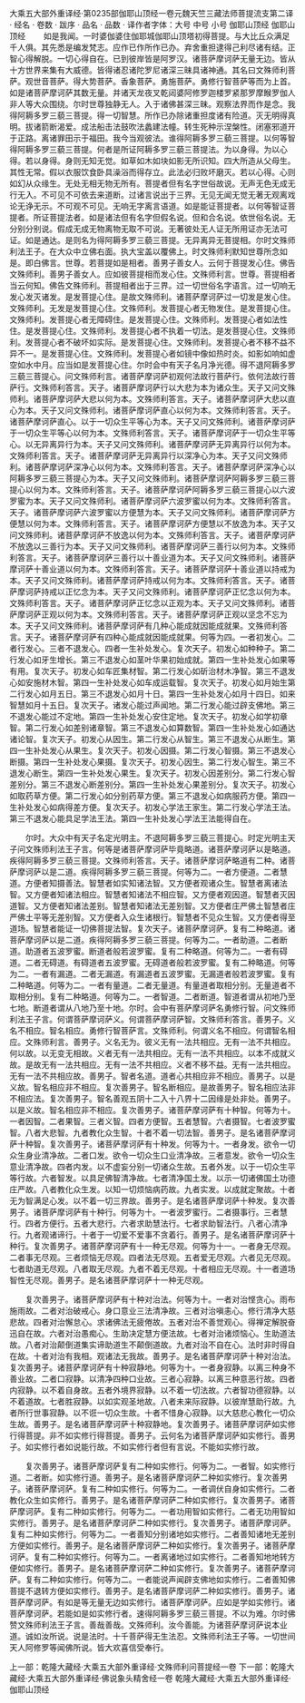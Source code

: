 大乘五大部外重译经·第0235部伽耶山顶经一卷元魏天竺三藏法师菩提流支第二译
· 经名 · 卷数 · 跋序
· 品名 · 品数 · 译作者字体：大号 中号 小号
伽耶山顶经
伽耶山顶经
　　如是我闻。一时婆伽婆住伽耶城伽耶山顶塔初得菩提。与大比丘众满足千人俱。其先悉是编发梵志。应作已作所作已办。弃舍重担逮得己利尽诸有结。正智心得解脱。一切心得自在。已到彼岸皆是阿罗汉。诸菩萨摩诃萨无量无边。皆从十方世界来集有大威德。皆得诸忍诸陀罗尼诸深三昧具诸神通。其名曰文殊师利菩萨。观世音菩萨。得大势菩萨。香象菩萨。勇施菩萨。勇修行智菩萨等而为上首。如是诸菩萨摩诃萨其数无量。并诸天龙夜叉乾闼婆阿修罗迦楼罗紧那罗摩睺罗伽人非人等大众围绕。尔时世尊独静无人。入于诸佛甚深三昧。观察法界而作是念。我得阿耨多罗三藐三菩提。得一切智慧。所作已办除诸重担度诸有险道。灭无明得真明。拔诸箭断渴爱。成法船击法鼓吹法蠡建法幢。转生死种示涅槃性。闭塞邪道开于正路。离诸罪田示于福田。我今当观彼法。谁得阿耨多罗三藐三菩提。以何等智得阿耨多罗三藐三菩提。何者是所证阿耨多罗三藐三菩提法。为以身得。为以心得。若以身得。身则无知无觉。如草如木如块如影无所识知。四大所造从父母生。其性无常。假以衣服饮食卧具澡浴而得存立。此法必归败坏磨灭。若以心得。心则如幻从众缘生。无处无相无物无所有。菩提者但有名字世俗故说。无声无色无成无行无入。不可见不可依去来道断。过诸言说出于三界。无见无闻无觉无著无观离戏论无诤无示。不可观不可见。无响无字离言语道。如是能证菩提者。以何等智证菩提者。所证菩提法者。如是诸法但有名字但假名说。但和合名说。依世俗名说。无分别分别说。假成无成无物离物无取不可说。无著彼处无人证无所用证亦无法可证。如是通达。是则名为得阿耨多罗三藐三菩提。无异离异无菩提相。尔时文殊师利法王子。在大众中立佛右面。执大宝盖以覆佛上。时文殊师利默知世尊所念如是。即白佛言。世尊。若菩提如是相者。善男子善女人。云何于菩提发心住。佛告文殊师利。善男子善女人。应如彼菩提相而发心住。文殊师利言。世尊。菩提相者当云何知。佛告文殊师利。菩提相者出于三界。过一切世俗名字语言。过一切响无发心发灭诸发。是发菩提心住。是故文殊师利。诸菩萨摩诃萨过一切发是发心住。文殊师利。无发是发菩提心住。文殊师利。发菩提心者无物发住。是发菩提心住。文殊师利。发菩提心者无障碍住。是发菩提心住。文殊师利。发菩提心者如法性住。是发菩提心住。文殊师利。发菩提心者不执着一切法。是发菩提心住。文殊师利。发菩提心者不破坏如实际。是发菩提心住。文殊师利。发菩提心者不移不益不异不一。是发菩提心住。文殊师利。发菩提心者如镜中像如热时炎。如影如响如虚空如水中月。应当如是发菩提心住。尔时会中有天子名月净光德。得不退阿耨多罗三藐三菩提心。问文殊师利言。诸菩萨摩诃萨初观何法故行菩萨行。依何法故行菩萨行。文殊师利答言。天子。诸菩萨摩诃萨行以大悲为本为诸众生。天子又问文殊师利。诸菩萨摩诃萨大悲以何为本。文殊师利答言。天子。诸菩萨摩诃萨大悲以直心为本。天子又问文殊师利。诸菩萨摩诃萨直心以何为本。文殊师利答言。天子。诸菩萨摩诃萨直心。以于一切众生平等心为本。天子又问文殊师利。诸菩萨摩诃萨于一切众生平等心以何为本。文殊师利答言。天子。诸菩萨摩诃萨于一切众生平等心。以无异离异行为本。天子又问文殊师利。诸菩萨摩诃萨无异离异行以何为本。文殊师利答言。天子。诸菩萨摩诃萨无异离异行以深净心为本。天子又问文殊师利。诸菩萨摩诃萨深净心以何为本。文殊师利答言。天子。诸菩萨摩诃萨深净心以阿耨多罗三藐三菩提心为本。天子又问文殊师利。诸菩萨摩诃萨阿耨多罗三藐三菩提心以何为本。文殊师利答言。天子。诸菩萨摩诃萨阿耨多罗三藐三菩提心以六波罗蜜为本。天子又问文殊师利。诸菩萨摩诃萨六波罗蜜以何为本。文殊师利答言。天子。诸菩萨摩诃萨六波罗蜜以方便慧为本。天子又问文殊师利。诸菩萨摩诃萨方便慧以何为本。文殊师利答言。天子。诸菩萨摩诃萨方便慧以不放逸为本。天子又问文殊师利。诸菩萨摩诃萨不放逸以何为本。文殊师利答言。天子。诸菩萨摩诃萨不放逸以三善行为本。天子又问文殊师利。诸菩萨摩诃萨三善行以何为本。文殊师利答言。天子。诸菩萨摩诃萨三善行以十善业道为本。天子又问文殊师利。诸菩萨摩诃萨十善业道以何为本。文殊师利答言。天子。诸菩萨摩诃萨十善业道以持戒为本。天子又问文殊师利。诸菩萨摩诃萨持戒以何为本。文殊师利答言。天子。诸菩萨摩诃萨持戒以正忆念为本。天子又问文殊师利。诸菩萨摩诃萨正忆念以何为本。文殊师利答言。天子。诸菩萨摩诃萨正忆念以正观为本。天子又问文殊师利。诸菩萨摩诃萨正观以何为本。文殊师利答言。天子。诸菩萨摩诃萨正观以坚念不忘为本。天子又问文殊师利。诸菩萨摩诃萨有几种心能成就因能成就果。文殊师利答言。天子。诸菩萨摩诃萨有四种心能成就因能成就果。何等为四。一者初发心。二者行发心。三者不退发心。四者一生补处发心。复次天子。初发心如种种子。第二行发心如牙生增长。第三不退发心如茎叶华果初始成就。第四一生补处发心如果等有用。复次天子。初发心如车匠集材智。第二行发心如斫治材木净智。第三不退发心如安施材木智。第四一生补处发心如车成运载智。复次天子。初发心如月始生第二行发心如月五日。第三不退发心如月十日。第四一生补处发心如月十四日。如来智慧如月十五日。复次天子。诸发心能过声闻地。第二行发心能过辟支佛地。第三不退发心能过不定地。第四一生补处发心安住定地。复次天子。初发心如学初章智。第二行发心如差别诸章智。第三不退发心如算数智。第四一生补处发心如通达诸论智。复次天子。初发心从因生。第二行发心从智生。第三不退发心从断生。第四一生补处发心从果生。复次天子。初发心因摄。第二行发心智摄。第三不退发心断摄。第四一生补处发心果摄。复次天子。初发心因生。第二行发心智生。第三不退发心断生。第四一生补处发心果生。复次天子。初发心因差别分。第二行发心智差别分。第三不退发心断差别分。第四一生补处发心果差别分。复次天子。初发心如取药草方便。第二行发心如分别药草方便。第三不退发心如病服药方便。第四一生补处发心如病得差方便。复次天子。初发心学法王家生。第二行发心学法王法。第三不退发心能具足学法王法。第四一生补处发心学法王法能得自在。

　　尔时。大众中有天子名定光明主。不退阿耨多罗三藐三菩提心。时定光明主天子问文殊师利法王子言。何等是诸菩萨摩诃萨毕竟略道。诸菩萨摩诃萨以是略道。疾得阿耨多罗三藐三菩提。文殊师利答言。天子。诸菩萨摩诃萨略道有二种。诸菩萨摩诃萨以是二道。疾得阿耨多罗三藐三菩提。何等为二。一者方便道。二者慧道。方便者知摄善法。智慧者如实知诸法智。又方便者观诸众生。智慧者离诸法智。又方便者知诸法相应。智慧者知诸法不相应智。又方便者观因道。智慧者灭因道智。又方便者知诸法差别。智慧者知诸法无差别智。又方便者庄严佛土智慧者庄严佛土平等无差别智。又方便者入众生诸根行。智慧者不见众生智。又方便者得至道场。智慧者能证一切佛菩提法智。复次天子。诸菩萨摩诃萨。复有二种略道。诸菩萨摩诃萨以是二道。疾得阿耨多罗三藐三菩提。何等为二。一者助道。二者断道。助道者五波罗蜜。断道者般若波罗蜜。复有二种略道。何等为二。一者有碍道。二者无碍道。有碍道者五波罗蜜。无碍道者般若波罗蜜。复有二种略道。何等为二。一者有漏道。二者无漏道。有漏道者五波罗蜜。无漏道者般若波罗蜜。复有二种略道。何等为二。一者有量道。二者无量道。有量道者取相分别。无量道者不取相分别。复有二种略道。何等为二。一者智道。二者断道。智道者谓从初地乃至七地。断道者谓从八地乃至十地。尔时。会中有菩萨摩诃萨名勇修行智。问文殊师利法王子言。何谓菩萨摩诃萨义。何谓菩萨摩诃萨智。文殊师利答言。善男子。义名不相应。智名相应。勇修行智菩萨言。文殊师利。何谓义名不相应。何谓智名相应。文殊师利言。善男子。义名无为。彼义无有一法共相应。无有一法不共相应。何以故。以无变无相故。义者无有一法共相应。无有一法不共相应。以本不成就义故。是故无有一法共相应。无有一法不共相应。义者不移不益。无有一法共相应。无有一法不共相应故。善男子。智者名道。道者心共相应非不相应。善男子。以是义故。智名相应非不相应。复次善男子。智名断相应。是故善男子。智名相应法非不相应法。复次善男子。智名善观五阴十二入十八界十二因缘是处非处。善男子。以是义故。智名相应非不相应。复次善男子。诸菩萨摩诃萨有十种智。何等为十。一者因智。二者果智。三者义智。四者方便智。五者慧智。六者摄智。七者波罗蜜智。八者大悲智。九者教化众生智。十者不着一切法智。善男子。是名诸菩萨摩诃萨十种智。复次善男子。诸菩萨摩诃萨有十种发。何等为十。一者身发。欲令一切众生身业清净故。二者口发。欲令一切众生口业清净故。三者意发。欲令一切众生意业清净故。四者内发。以不虚妄分别一切诸众生故。五者外发。以于一切众生平等行故。六者智发。以具足佛智清净故。七者清净国土发。以示一切诸佛国土功德庄严故。八者教化众生发。以知一切烦恼病药故。九者实发。以成就定聚故。十者无为智满足心发。以不着一切三界故。善男子。是名诸菩萨摩诃萨十种发。复次善男子。诸菩萨摩诃萨有十种行。何等为十。一者波罗蜜行。二者摄事行。三者慧行。四者方便行。五者大悲行。六者求助慧法行。七者求助智法行。八者心清净行。九者观诸谛行。十者于一切爱不爱事不贪着行。善男子。是名诸菩萨摩诃萨十种行。复次善男子。诸菩萨摩诃萨有十一种无尽观。何等为十一。一者身无尽观。二者事无尽观。三者烦恼无尽观。四者法无尽观。五者爱无尽观。六者见无尽观。七者助道无尽观。八者取无尽观。九者不着无尽观。十者相应无尽观。十一者道场智性无尽观。善男子。是名诸菩萨摩诃萨十一种无尽观。

　　复次善男子。诸菩萨摩诃萨有十种对治法。何等为十。一者对治悭贪心。雨布施雨故。二者对治破戒心。身口意业三法清净故。三者对治嗔恚心。修行清净大慈悲故。四者对治懈怠心。求诸佛法无疲倦故。五者对治不善觉观心。得禅定解脱奋迅自在故。六者对治愚痴心。生助决定慧方便法故。七者对治诸烦恼心。生助道法故。八者对治颠倒道集实谛助道生不颠倒道故。九者对治不自在心。法时非时得自在故。十者对治有我相。观诸法无我故。善男子。是名诸菩萨摩诃萨十种对治法。复次善男子。诸菩萨摩诃萨有十种寂静地。何等为十。一者身寂静。以离三种身不善业故。二者口寂静。以清净四种口业故。三者心寂静。以离三种意恶行故。四者内寂静。以不着自身故。五者外境界寂静。以不着一切法故。六者智功德寂静。以不着道故。七者胜寂静。以如实观圣地故。八者未来际寂静。以彼岸慧助行故。九者所行世事寂静。以不诳一切众生故。十者不惜身心寂静。以大慈悲心教化一切众生故。善男子。是名诸菩萨摩诃萨十种寂静地。复次善男子。诸菩萨摩诃萨如实修行得菩提。非不如实修行得菩提。善男子。云何名为诸菩萨摩诃萨如实修行。善男子。如实修行者如说能行故。不如实修行者但有言说。不能如实修行故。

　　复次善男子。诸菩萨摩诃萨复有二种如实修行。何等为二。一者智。如实修行道。二者断。如实修行道。善男子。是名诸菩萨摩诃萨二种如实修行。复次善男子。诸菩萨摩诃萨。复有二种如实修行。何等为二。一者调伏自身如实修行。二者教化众生如实修行。善男子。是名诸菩萨摩诃萨二种如实修行。复次善男子。诸菩萨摩诃萨。复有二种如实修行。何等为二。一者功用智如实修行。二者无功用智如实修行。善男子。是名诸菩萨摩诃萨二种如实修行。复次善男子。诸菩萨摩诃萨。复有二种如实修行。何等为二。一者善知分别诸地如实修行。二者善知诸地无差别方便如实修行。善男子。是名诸菩萨摩诃萨二种如实修行。复次善男子。诸菩萨摩诃萨。复有二种如实修行。何等为二。一者离诸地过如实修行。二者善知地地转方便如实修行。善男子。是名诸菩萨摩诃萨二种如实修行。复次善男子。诸菩萨摩诃萨。复有二种如实修行。何等为二。一者能说声闻辟支佛地如实修行。二者善知佛菩提不退转方便如实修行。善男子。是名诸菩萨摩诃萨二种如实修行。善男子。诸菩萨摩诃萨。有如是等无量无边如实修行。诸菩萨摩诃萨。应如是学如实修行。诸菩萨摩诃萨。若能如是如实修行者。速得阿耨多罗三藐三菩提。不以为难。尔时佛赞文殊师利法王子言。善哉善哉。文殊师利。汝今善能。为诸菩萨摩诃萨说本业道。诚如汝所说。说是法时。十千菩萨得无生法忍。文殊师利法王子等。一切世间天人阿修罗等闻佛所说。皆大欢喜信受奉行。

上一部：乾隆大藏经·大乘五大部外重译经·文殊师利问菩提经一卷
下一部：乾隆大藏经·大乘五大部外重译经·佛说象头精舍经一卷
乾隆大藏经·大乘五大部外重译经·伽耶山顶经